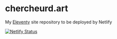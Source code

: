 # chercheurd.art
My [Eleventy](https://www.11ty.io/) site repository to be deployed by Netlify

[![Netlify Status](https://api.netlify.com/api/v1/badges/880efa33-a008-46d3-acce-ffead1c08cc2/deploy-status)](https://app.netlify.com/sites/chercheurdart/deploys)

